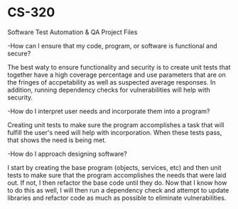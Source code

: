 # CS-320
Software Test Automation &amp; QA Project Files


-How can I ensure that my code, program, or software is functional and secure?

The best waty to ensure functionality and security is to create unit tests that together have a high coverage percentage and use parameters that are on the fringes of accpetability as well as suspected average responses. In addition, running dependency checks for vulnerabilities will help with security.

-How do I interpret user needs and incorporate them into a program?

Creating unit tests to make sure the program accomplishes a task that will fulfill the user's need will help with incorporation. When these tests pass, that shows the need is being met.

-How do I approach designing software?

I start by creating the base program (objects, services, etc) and then unit tests to make sure that the program accomplishes the needs that were laid out. If not, I then refactor the base code until they do. Now that I know how to do this as well, I will then run a dependency check and attempt to update libraries and refactor code as much as possible to eliminate vulnerabilities.
